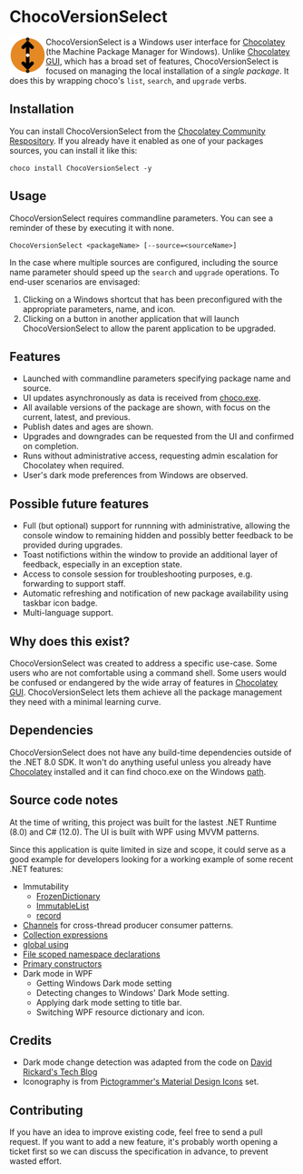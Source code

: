 ﻿# ChocoVersionSelect

<img src="./resources/icon/icon.svg" align="left" alt="ChocoVersionSelect icon" width="64px" />

ChocoVersionSelect is a Windows user interface for [Chocolatey](https://chocolatey.org) (the Machine Package Manager for Windows). Unlike [Chocolatey GUI](https://github.com/chocolatey/ChocolateyGUI), which has a broad set of features, ChocoVersionSelect is focused on managing the local installation of a *single package*. It does this by wrapping choco's `list`, `search`, and `upgrade` verbs.
## Installation
You can install ChocoVersionSelect from the [Chocolatey Community Respository](https://community.chocolatey.org/packages/chocoversionselect). If you already have it enabled as one of your packages sources, you can install it like this:
```
choco install ChocoVersionSelect -y
```
## Usage

ChocoVersionSelect requires commandline parameters. You can see a reminder of these by executing it with none.
```
ChocoVersionSelect <packageName> [--source=<sourceName>]
```
In the case where multiple sources are configured, including the source name parameter should speed up the `search` and `upgrade` operations.
To end-user scenarios are envisaged:
1. Clicking on a Windows shortcut that has been preconfigured with the appropriate parameters, name, and icon.
1. Clicking on a button in another application that will launch ChocoVersionSelect to allow the parent application to be upgraded.
## Features
- Launched with commandline parameters specifying package name and source.
- UI updates asynchronously as data is received from [choco.exe](https://github.com/chocolatey/choco).
- All available versions of the package are shown, with focus on the current, latest, and previous.
- Publish dates and ages are shown.
- Upgrades and downgrades can be requested from the UI and confirmed on completion.
- Runs without administrative access, requesting admin escalation for Chocolatey when required.
- User's dark mode preferences from Windows are observed.
## Possible future features
- Full (but optional) support for runnning with administrative, allowing the console window to remaining hidden and possibly better feedback to be provided during upgrades.
- Toast notifictions within the window to provide an additional layer of feedback, especially in an exception state.
- Access to console session for troubleshooting purposes, e.g. forwarding to support staff.
- Automatic refreshing and notification of new package availability using taskbar icon badge.
- Multi-language support.
## Why does this exist?
ChocoVersionSelect was created to address a specific use-case. Some users who are not comfortable using a command shell. Some users would be confused or endangered by the wide array of features in [Chocolatey GUI](https://github.com/chocolatey/ChocolateyGUI). ChocoVersionSelect lets them achieve all the package management they need with a minimal learning curve.
## Dependencies
ChocoVersionSelect does not have any build-time dependencies outside of the .NET 8.0 SDK. It won't do anything useful unless you already have [Chocolatey](https://chocolatey.org) installed and it can find choco.exe on the Windows [path](https://learn.microsoft.com/en-us/windows-server/administration/windows-commands/path).
## Source code notes
At the time of writing, this project was built for the lastest .NET Runtime (8.0) and C# (12.0). The UI is built with WPF using MVVM patterns.

Since this application is quite limited in size and scope, it could serve as a good example for developers looking for a working example of some recent .NET features:
- Immutability
	- [FrozenDictionary](https://learn.microsoft.com/en-us/dotnet/api/system.collections.frozen.frozendictionary)
	- [ImmutableList](https://learn.microsoft.com/en-us/dotnet/api/system.collections.immutable.immutablelist-1)
	- [record](https://learn.microsoft.com/en-us/dotnet/csharp/language-reference/builtin-types/record)
- [Channels](https://learn.microsoft.com/en-us/dotnet/api/system.threading.channels) for cross-thread producer consumer patterns.
- [Collection expressions](https://learn.microsoft.com/en-us/dotnet/csharp/whats-new/csharp-12#collection-expressions)
- [global using](https://learn.microsoft.com/en-us/dotnet/csharp/language-reference/keywords/using-directive#global-modifier)
- [File scoped namespace declarations](https://learn.microsoft.com/en-us/dotnet/csharp/language-reference/keywords/namespace)
- [Primary constructors](https://learn.microsoft.com/en-us/dotnet/csharp/programming-guide/classes-and-structs/instance-constructors#primary-constructors)
- Dark mode in WPF
	- Getting Windows Dark mode setting
	- Detecting changes to Windows' Dark Mode setting.
	- Applying dark mode setting to title bar.
	- Switching WPF resource dictionary and icon.
## Credits
- Dark mode change detection was adapted from the code on [David Rickard's Tech Blog](https://engy.us/blog/2018/10/20/dark-theme-in-wpf/)
- Iconography is from [Pictogrammer's Material Design Icons](https://pictogrammers.com/library/mdi/) set.
## Contributing
If you have an idea to improve existing code, feel free to send a pull request. If you want to add a new feature, it's probably worth opening a ticket first so we can discuss the specification in advance, to prevent wasted effort.
